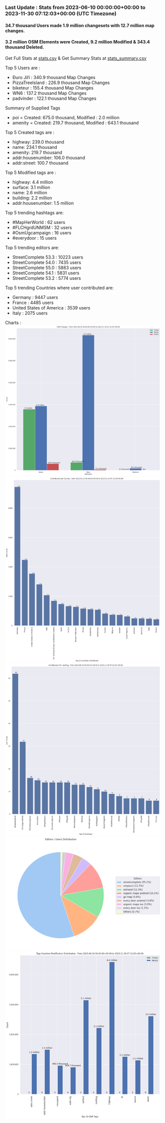 ### Last Update : Stats from 2023-06-10 00:00:00+00:00 to 2023-11-30 07:12:03+00:00 (UTC Timezone)

#### 34.7 thousand Users made 1.9 million changesets with 12.7 million map changes.
#### 3.2 million OSM Elements were Created, 9.2 million Modified & 343.4 thousand Deleted.
Get Full Stats at [stats.csv](/stats/fieldmappers/Daily/stats.csv)
 & Get Summary Stats at [stats_summary.csv](/stats/fieldmappers/Daily/stats_summary.csv)

Top 5 Users are : 
- Đuro Jiří : 340.9 thousand Map Changes
- PizzaTreeIsland : 226.9 thousand Map Changes
- biketeur : 155.4 thousand Map Changes
- WN6 : 137.2 thousand Map Changes
- padvinder : 122.1 thousand Map Changes

Summary of Supplied Tags
- poi = Created: 675.0 thousand, Modified : 2.0 million
- amenity = Created: 219.7 thousand, Modified : 643.1 thousand


Top 5 Created tags are :
- highway: 239.0 thousand
- name: 234.1 thousand
- amenity: 219.7 thousand
- addr:housenumber: 106.0 thousand
- addr:street: 100.7 thousand


Top 5 Modified tags are :
- highway: 4.4 million
- surface: 3.1 million
- name: 2.6 million
- building: 2.2 million
- addr:housenumber: 1.5 million


Top 5 trending hashtags are:
- #MapHerWorld : 62 users
- #FLCHgrdUNMSM : 32 users
- #OsmUgcampaign : 16 users
- #everydoor : 15 users


Top 5 trending editors are:
- StreetComplete 53.3 : 10223 users
- StreetComplete 54.0 : 7435 users
- StreetComplete 55.0 : 5883 users
- StreetComplete 54.1 : 5831 users
- StreetComplete 53.2 : 5774 users


Top 5 trending Countries where user contributed are:
- Germany : 9447 users
- France : 4485 users
- United States of America : 3539 users
- Italy : 2075 users


 Charts : 
![Alt text](./stats_osm_changes.png) 
![Alt text](./stats_users_per_country.png) 
![Alt text](./stats_users_per_hashtag.png) 
![Alt text](./stats_editors_pie_chart.png) 
![Alt text](./stats_tags.png) 

